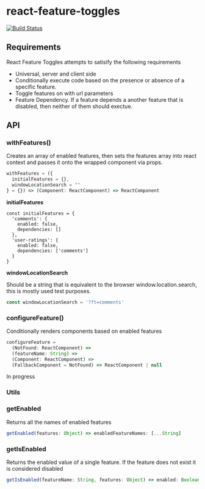 # react-feature-toggles

[![Build Status](https://travis-ci.com/paralleldrive/react-feature-toggles.svg?token=Ba8H1FN3UT5CqqFhs2AM&branch=master)](https://travis-ci.com/paralleldrive/react-feature-toggles)

## Requirements

React Feature Toggles attempts to satisify the following requirements

* Universal, server and client side
* Conditionally execute code based on the presence or absence of a specific feature. 
* Toggle features on with url parameters
* Feature Dependency. If a feature depends a another feature that is disabled, then neither of them should exectue.

## API

### withFeatures()

Creates an array of enabled features, then sets the features array into react context and passes it onto the wrapped component via props.

```javascript
withFeatures = ({
  initialFeatures = {}, 
  windowLocationSearch = ""
} = {}) => (Component: ReactComponent) => ReactComponent
```

__initialFeatures__

```javasript
const initialFeatures = {
  'comments': {
    enabled: false,
    dependencies: []
  },
  'user-ratings': {
    enabled: false,
    dependencies: ['comments']
  }
}
```

__windowLocationSearch__

Should be a string that is equivalent to the browser window.location.search, this is mostly used test purposes. 

```javascript
const windowLocationSearch = '?ft=comments'
```

### configureFeature()

Conditionally renders components based on enabled features

```javascript
configureFeature =
  (NotFound: ReactComponent) =>
  (featureName: String) => 
  (Component: ReactComponent) =>
  (FallbackComponent = NotFound) => ReactComponent | null
```


In progress

### Utils

### getEnabled
Returns all the names of enabled features
```javascript
getEnabled(features: Object) => enabledFeatureNames: [...String]
```

### getIsEnabled
Returns the enabled value of a single feature. If the feature does not exist it is considered disabled
```javascript
getIsEnabled(featureName: String, features: Object) => enabled: Boolean
```
